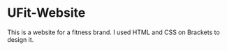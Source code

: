 # UFit-Website
This is a website for a fitness brand. I used HTML and CSS on Brackets to design it.
